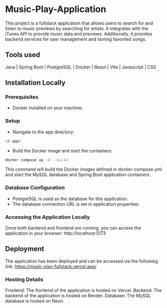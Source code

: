 # Music-Play-Application
This project is a fullstack application that allows users to search for and listen to music previews by searching for artists. It integrates with the iTunes API to provide music data and previews. Additionally, it provides backend services for user management and storing favorited songs.

## Tools used
Java | Spring Boot | PostgreSQL | Docker | React | Vite | Javascript | CSS 

## Installation Locally
### Prerequisites
- Docker installed on your machine.
### Setup
- Navigate to the app directory:
```bash
cd app/
```  
- Build the Docker image and start the containers:
```bash
docker compose up -d --build
```
This command will build the Docker images defined in docker-compose.yml and start the MySQL database and Spring Boot application containers.

### Database Configuration
- PostgreSQL is used as the database for this application.
- The database connection URL is set in application.properties.

### Accessing the Application Locally
Once both backend and frontend are running, you can access the application in your browser: http://localhost:5173

## Deployment
The application has been deployed and can be accessed via the following link: https://music-play-fullstack.vercel.app/
### Hosting Details
Frontend: The frontend of the application is hosted on Vercel.
Backend: The backend of the application is hosted on Render.
Database: The MySQL database is hosted on Neon.
